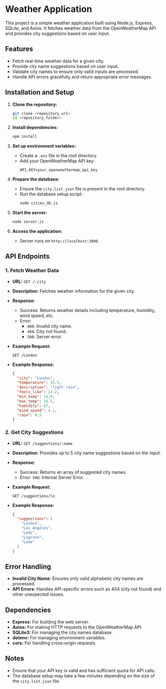# Weather Application

This project is a simple weather application built using Node.js, Express, SQLite, and Axios. It fetches weather data from the OpenWeatherMap API and provides city suggestions based on user input.

## Features

- Fetch real-time weather data for a given city.
- Provide city name suggestions based on user input.
- Validate city names to ensure only valid inputs are processed.
- Handle API errors gracefully and return appropriate error messages.


## Installation and Setup

1. **Clone the repository:**
   ```bash
   git clone <repository_url>
   cd <repository_folder>
   ```

2. **Install dependencies:**
   ```bash
   npm install
   ```

3. **Set up environment variables:**
   - Create a `.env` file in the root directory.
   - Add your OpenWeatherMap API key:
     ```
     API_KEY=your_openweathermap_api_key
     ```

4. **Prepare the database:**
   - Ensure the `city.list.json` file is present in the root directory.
   - Run the database setup script:
     ```bash
     node cities_db.js
     ```

5. **Start the server:**
   ```bash
   node server.js
   ```

6. **Access the application:**
   - Server runs on `http://localhost:3000`

## API Endpoints

### 1. Fetch Weather Data
- **URL:** `GET /:city`
- **Description:** Fetches weather information for the given city.
- **Response:**
  - Success: Returns weather details including temperature, humidity, wind speed, etc.
  - Error:
    - `400`: Invalid city name.
    - `404`: City not found.
    - `500`: Server error.

- **Example Request:**
  ```
  GET /London
  ```

- **Example Response:**
  ```json
  {
    "city": "London",
    "temperature": 15.5,
    "description": "light rain",
    "feels_like": 13.2,
    "min_temp": 14.0,
    "max_temp": 16.5,
    "humidity": 87,
    "wind_speed": 4.1,
    "rain": 0.5
  }
  ```

### 2. Get City Suggestions
- **URL:** `GET /suggestions/:name`
- **Description:** Provides up to 5 city name suggestions based on the input.
- **Response:**
  - Success: Returns an array of suggested city names.
  - Error: `500`: Internal Server Error.

- **Example Request:**
  ```
  GET /suggestions/lo
  ```

- **Example Response:**
  ```json
  {
    "suggestions": [
      "London",
      "Los Angeles",
      "Lodz",
      "Logrono",
      "Lome"
    ]
  }
  ```

## Error Handling
- **Invalid City Name:** Ensures only valid alphabetic city names are processed.
- **API Errors:** Handles API-specific errors such as 404 (city not found) and other unexpected issues.

## Dependencies
- **Express:** For building the web server.
- **Axios:** For making HTTP requests to the OpenWeatherMap API.
- **SQLite3:** For managing the city names database.
- **dotenv:** For managing environment variables.
- **cors:** For handling cross-origin requests.

## Notes
- Ensure that your API key is valid and has sufficient quota for API calls.
- The database setup may take a few minutes depending on the size of the `city.list.json` file.
